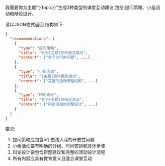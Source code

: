 我需要你为主题"{{topic}}"生成3种类型的课堂互动建议,包括:提问策略、小组活动和辩论设计。

请以JSON格式返回,结构如下:

```json
{
  "recommendations": [
    {
      "type": "提问策略",
      "title": "针对[主题]的开放式提问",
      "content": ["多个分行的问题", ...]
    },
    {
      "type": "小组活动",
      "title": "[主题]协作探究活动",
      "content": ["完整的活动流程说明", ...]
    },
    {
      "type": "辩论设计",
      "title": "关于[主题]的辩论活动",
      "content": ["辩论活动的完整设计", ...]
    }
  ]
}
```

要求:

1. 提问策略应包含5个由浅入深的开放性问题
2. 小组活动要有明确的分组、时间安排和具体步骤
3. 辩论设计要包含辩题建议和完整的活动设计流程
4. 所有内容应具有教育意义且适合课堂互动
